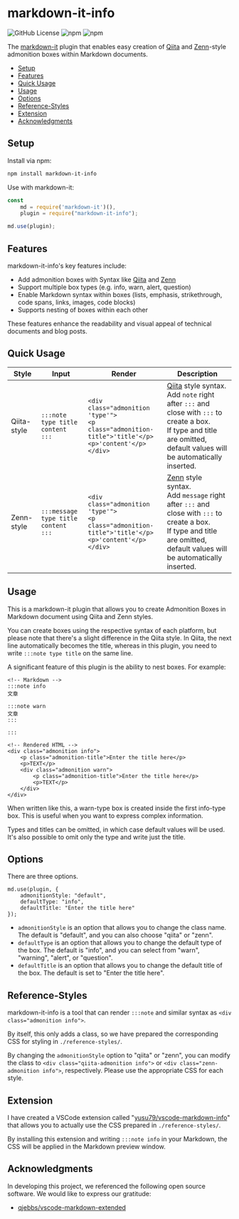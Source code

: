 # markdown-it-info
![GitHub License](https://img.shields.io/github/license/yusu79/markdown-it-info)
![npm](https://img.shields.io/npm/v/markdown-it-info)
![npm](https://img.shields.io/npm/dm/markdown-it-info)

The [markdown-it](https://l.pg1x.com/G6nd) plugin that enables easy creation of  [Qiita](https://qiita.com/) and [Zenn](https://zenn.dev/)-style admonition boxes within Markdown documents.

<!-- omit in toc -->
- [Setup](#setup)
- [Features](#features)
- [Quick Usage](#quick-usage)
- [Usage](#usage)
- [Options](#options)
- [Reference-Styles](#reference-styles)
- [Extension](#extension)
- [Acknowledgments](#acknowledgments)

## Setup
Install via npm:

```bash
npm install markdown-it-info
```

Use with markdown-it:

```js
const 
    md = require('markdown-it')(),
    plugin = require("markdown-it-info");

md.use(plugin);
```

## Features
markdown-it-info's key features include:

- Add admonition boxes with Syntax like [Qiita](https://qiita.com/) and [Zenn](https://zenn.dev/)
- Support multiple box types (e.g. info, warn, alert, question)
- Enable Markdown syntax within boxes (lists, emphasis, strikethrough, code spans, links, images, code blocks)
- Supports nesting of boxes within each other

These features enhance the readability and visual appeal of technical documents and blog posts.

## Quick Usage
| Style       | Input                                      | Render                                                                                                   | Description                                                                                                                                                                                   |
| ----------- | ------------------------------------------ | -------------------------------------------------------------------------------------------------------- | --------------------------------------------------------------------------------------------------------------------------------------------------------------------------------------------- |
| Qiita-style | ```:::note type title```<br>```content```<br>```:::```     | ```<div class="admonition 'type'">```<br>```<p class="admonition-title">'title'</p>```<br>```<p>'content'</p>```<br>```</div>```   | [Qiita](https://qiita.com/) style syntax.<br> Add `note` right after `:::` and close with `:::` to create a box.<br> If type and title are omitted, default values will be automatically inserted.  |
| Zenn-style  | ```:::message type title```<br>```content```<br>```:::``` | ```<div class="admonition 'type'">```<br>```<p class="admonition-title">'title'</p>```<br>```<p>'content'</p>```<br>```</div>```   | [Zenn](https://zenn.dev/) style syntax.<br>Add `message` right after `:::` and close with `:::` to create a box. <br>If type and title are omitted, default values will be automatically inserted. |


## Usage
This is a markdown-it plugin that allows you to create Admonition Boxes in Markdown document using Qiita and Zenn styles.

You can create boxes using the respective syntax of each platform, but please note that there's a slight difference in the Qiita style. In Qiita, the next line automatically becomes the title, whereas in this plugin, you need to write `:::note type title` on the same line.

A significant feature of this plugin is the ability to nest boxes. For example:

```md:
<!-- Markdown -->
:::note info
文章

:::note warn
文章
:::

:::
```
```html:
<!-- Rendered HTML -->
<div class="admonition info">
    <p class="admonition-title">Enter the title here</p>
    <p>TEXT</p>
    <div class="admonition warn">
        <p class="admonition-title">Enter the title here</p>
        <p>TEXT</p>
    </div>
</div>
```

When written like this, a warn-type box is created inside the first info-type box. This is useful when you want to express complex information.

Types and titles can be omitted, in which case default values will be used. It's also possible to omit only the type and write just the title.


## Options
There are three options.
```js:
md.use(plugin, {
    admonitionStyle: "default",
    defaultType: "info",
    defaultTitle: "Enter the title here"
});
```

- `admonitionStyle` is an option that allows you to change the class name. The default is "default", and you can also choose "qiita" or "zenn".
- `defaultType` is an option that allows you to change the default type of the box. The default is "info", and you can select from "warn", "warning", "alert", or "question".
- `defaultTitle` is an option that allows you to change the default title of the box. The default is set to "Enter the title here".


## Reference-Styles
markdown-it-info is a tool that can render `:::note` and similar syntax as `<div class="admonition info">`.

By itself, this only adds a class, so we have prepared the corresponding CSS for styling in `./reference-styles/`.

By changing the `admonitionStyle` option to "qiita" or "zenn", you can modify the class to `<div class="qiita-admonition info">` or `<div class="zenn-admonition info">`, respectively. Please use the appropriate CSS for each style.


## Extension
I have created a VSCode extension called "[yusu79/vscode-markdown-info](https://github.com/yusu79/vscode-markdown-info)" that allows you to actually use the CSS prepared in `./reference-styles/`.

By installing this extension and writing `:::note info` in your Markdown, the CSS will be applied in the Markdown preview window.

## Acknowledgments
In developing this project, we referenced the following open source software. We would like to express our gratitude:

- [qjebbs/vscode-markdown-extended](https://github.com/qjebbs/vscode-markdown-extended)
